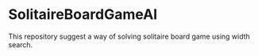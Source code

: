 # SolitaireBoardGameAI

This repository suggest a way of solving solitaire board game using width search.

